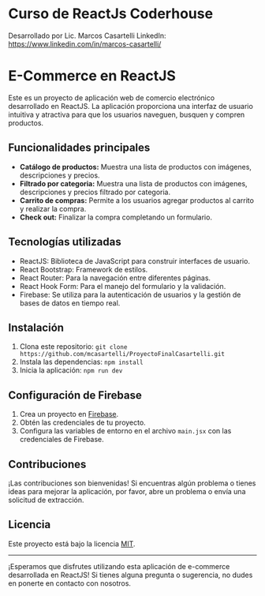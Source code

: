 # Curso de ReactJs Coderhouse

Desarrollado por Lic. Marcos Casartelli
LinkedIn: https://www.linkedin.com/in/marcos-casartelli/

# E-Commerce en ReactJS

Este es un proyecto de aplicación web de comercio electrónico desarrollado en ReactJS. La aplicación proporciona una interfaz de usuario intuitiva y atractiva para que los usuarios naveguen, busquen y compren productos.

## Funcionalidades principales

- **Catálogo de productos:** Muestra una lista de productos con imágenes, descripciones y precios.
- **Filtrado por categoria:** Muestra una lista de productos con imágenes, descripciones y precios filtrado por categoria.
- **Carrito de compras:** Permite a los usuarios agregar productos al carrito y realizar la compra.
- **Check out:** Finalizar la compra completando un formulario.

## Tecnologías utilizadas

- ReactJS: Biblioteca de JavaScript para construir interfaces de usuario.
- React Bootstrap: Framework de estilos.
- React Router: Para la navegación entre diferentes páginas.
- React Hook Form: Para el manejo del formulario y la validación.
- Firebase: Se utiliza para la autenticación de usuarios y la gestión de bases de datos en tiempo real.

## Instalación

1. Clona este repositorio: `git clone https://github.com/mcasartelli/ProyectoFinalCasartelli.git`
2. Instala las dependencias: `npm install`
3. Inicia la aplicación: `npm run dev`

## Configuración de Firebase

1. Crea un proyecto en [Firebase](https://console.firebase.google.com/).
2. Obtén las credenciales de tu proyecto.
3. Configura las variables de entorno en el archivo `main.jsx` con las credenciales de Firebase.

## Contribuciones

¡Las contribuciones son bienvenidas! Si encuentras algún problema o tienes ideas para mejorar la aplicación, por favor, abre un problema o envía una solicitud de extracción.

## Licencia

Este proyecto está bajo la licencia [MIT](LICENSE).

---

¡Esperamos que disfrutes utilizando esta aplicación de e-commerce desarrollada en ReactJS! Si tienes alguna pregunta o sugerencia, no dudes en ponerte en contacto con nosotros.
